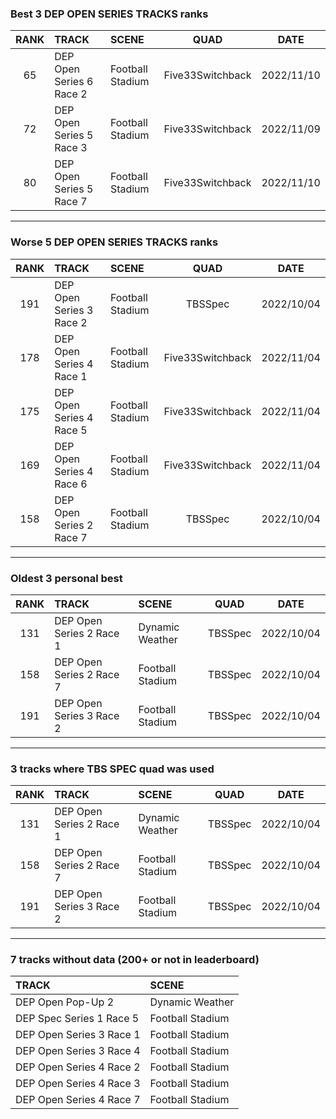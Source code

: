 ### Best 3 DEP OPEN SERIES TRACKS ranks
|RANK|TRACK|SCENE|QUAD|DATE|
|:---:|:---|:---|:---:|:---:|
|65|DEP Open Series 6 Race 2|Football Stadium|Five33Switchback|2022/11/10|
|72|DEP Open Series 5 Race 3|Football Stadium|Five33Switchback|2022/11/09|
|80|DEP Open Series 5 Race 7|Football Stadium|Five33Switchback|2022/11/10|
---
### Worse 5 DEP OPEN SERIES TRACKS ranks
|RANK|TRACK|SCENE|QUAD|DATE|
|:---:|:---|:---|:---:|:---:|
|191|DEP Open Series 3 Race 2|Football Stadium|TBSSpec|2022/10/04|
|178|DEP Open Series 4 Race 1|Football Stadium|Five33Switchback|2022/11/04|
|175|DEP Open Series 4 Race 5|Football Stadium|Five33Switchback|2022/11/04|
|169|DEP Open Series 4 Race 6|Football Stadium|Five33Switchback|2022/11/04|
|158|DEP Open Series 2 Race 7|Football Stadium|TBSSpec|2022/10/04|
---
### Oldest 3 personal best
|RANK|TRACK|SCENE|QUAD|DATE|
|:---:|:---|:---|:---:|:---:|
|131|DEP Open Series 2 Race 1|Dynamic Weather|TBSSpec|2022/10/04|
|158|DEP Open Series 2 Race 7|Football Stadium|TBSSpec|2022/10/04|
|191|DEP Open Series 3 Race 2|Football Stadium|TBSSpec|2022/10/04|
---
### 3 tracks where TBS SPEC quad was used
|RANK|TRACK|SCENE|QUAD|DATE|
|:---:|:---|:---|:---:|:---:|
|131|DEP Open Series 2 Race 1|Dynamic Weather|TBSSpec|2022/10/04|
|158|DEP Open Series 2 Race 7|Football Stadium|TBSSpec|2022/10/04|
|191|DEP Open Series 3 Race 2|Football Stadium|TBSSpec|2022/10/04|
---
### 7 tracks without data (200+ or not in leaderboard)
|TRACK|SCENE|
|:---|:---|
|DEP Open Pop-Up 2|Dynamic Weather|
|DEP Spec Series 1 Race 5|Football Stadium|
|DEP Open Series 3 Race 1|Football Stadium|
|DEP Open Series 3 Race 4|Football Stadium|
|DEP Open Series 4 Race 2|Football Stadium|
|DEP Open Series 4 Race 3|Football Stadium|
|DEP Open Series 4 Race 7|Football Stadium|

